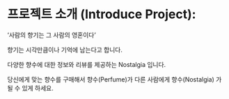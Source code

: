 # 프로젝트 소개 (Introduce Project):


‘사람의 향기는 그 사람의 영혼이다’

향기는 시각만큼이나 기억에 남는다고 합니다.

다양한 향수에 대한 정보와 리뷰를 제공하는 Nostalgia 입니다.

당신에게 맞는 향수를 구매해서 향수(Perfume)가 다른 사람에게 향수(Nostalgia) 가 될 수 있게 하세요.
